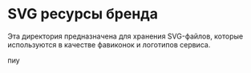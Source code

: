 # SVG ресурсы бренда

Эта директория предназначена для хранения SVG-файлов, которые используются в качестве фавиконок и логотипов сервиса.

пиу
